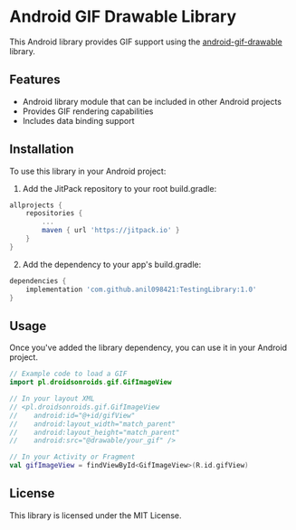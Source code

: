 # Android GIF Drawable Library

This Android library provides GIF support using the [android-gif-drawable](https://github.com/koral--/android-gif-drawable) library.

## Features

- Android library module that can be included in other Android projects
- Provides GIF rendering capabilities
- Includes data binding support

## Installation

To use this library in your Android project:

1. Add the JitPack repository to your root build.gradle:
```groovy
allprojects {
    repositories {
        ...
        maven { url 'https://jitpack.io' }
    }
}
```

2. Add the dependency to your app's build.gradle:
```groovy
dependencies {
    implementation 'com.github.anil098421:TestingLibrary:1.0'
}
```

## Usage

Once you've added the library dependency, you can use it in your Android project.

```kotlin
// Example code to load a GIF
import pl.droidsonroids.gif.GifImageView

// In your layout XML
// <pl.droidsonroids.gif.GifImageView
//    android:id="@+id/gifView"
//    android:layout_width="match_parent"
//    android:layout_height="match_parent"
//    android:src="@drawable/your_gif" />

// In your Activity or Fragment
val gifImageView = findViewById<GifImageView>(R.id.gifView)
```

## License

This library is licensed under the MIT License. 